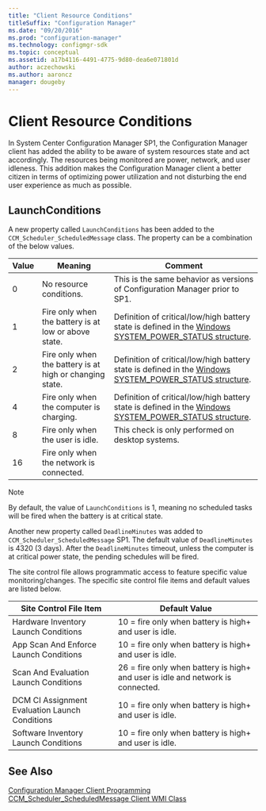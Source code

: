 ```yaml
---
title: "Client Resource Conditions"
titleSuffix: "Configuration Manager"
ms.date: "09/20/2016"
ms.prod: "configuration-manager"
ms.technology: configmgr-sdk
ms.topic: conceptual
ms.assetid: a17b4116-4491-4775-9d80-dea6e071801d
author: aczechowski
ms.author: aaroncz
manager: dougeby
---
```

# Client Resource Conditions
In System Center Configuration Manager SP1, the Configuration Manager client has added the ability to be aware of system resources state and act accordingly. The resources being monitored are power, network, and user idleness. This addition makes the Configuration Manager client a better citizen in terms of optimizing power utilization and not disturbing the end user experience as much as possible.  

## LaunchConditions  
 A new property called `LaunchConditions` has been added to the `CCM_Scheduler_ScheduledMessage` class. The property can be a combination of the below values.  

|Value|Meaning|Comment|  
|-----------|-------------|-------------|  
|0|No resource conditions.|This is the same behavior as versions of Configuration Manager prior to SP1.|  
|1|Fire only when the battery is at low or above state.|Definition of critical/low/high battery state is defined in the [Windows SYSTEM_POWER_STATUS structure](http://go.microsoft.com/fwlink/?LinkId=275109).|  
|2|Fire only when the battery is at high or changing state.|Definition of critical/low/high battery state is defined in the [Windows SYSTEM_POWER_STATUS structure](http://go.microsoft.com/fwlink/?LinkId=275109).|  
|4|Fire only when the computer is charging.|Definition of critical/low/high battery state is defined in the [Windows SYSTEM_POWER_STATUS structure](http://go.microsoft.com/fwlink/?LinkId=275109).|  
|8|Fire only when the user is idle.|This check is only performed on desktop systems.|  
|16|Fire only when the network is connected.||  

> [!NOTE]
>  By default, the value of `LaunchConditions` is 1, meaning no scheduled tasks will be fired when the battery is at critical state.  
>   
>  Another new property called `DeadlineMinutes` was added to `CCM_Scheduler_ScheduledMessage` SP1. The default value of `DeadlineMinutes` is 4320 (3 days). After the `DeadlineMinutes` timeout, unless the computer is at critical power state, the pending schedules will be fired.  

 The site control file allows programmatic access to feature specific value monitoring/changes. The specific site control file items and default values are listed below.  

|Site Control File Item|Default Value|  
|----------------------------|-------------------|  
|Hardware Inventory Launch Conditions|10 = fire only when battery is high+ and user is idle.|  
|App Scan And Enforce Launch Conditions|10 = fire only when battery is high+ and user is idle.|  
|Scan And Evaluation Launch Conditions|26 = fire only when battery is high+ and user is idle and network is connected.|  
|DCM CI Assignment Evaluation Launch Conditions|10 = fire only when battery is high+ and user is idle.|  
|Software Inventory Launch Conditions|10 = fire only when battery is high+ and user is idle.|  

## See Also  
 [Configuration Manager Client Programming](../../../../develop/core/clients/programming/client-programming.md)   
 [CCM_Scheduler_ScheduledMessage Client WMI Class](../../../../develop/reference/core/clients/client-classes/ccm_scheduler_scheduledmessage-client-wmi-class.md)
